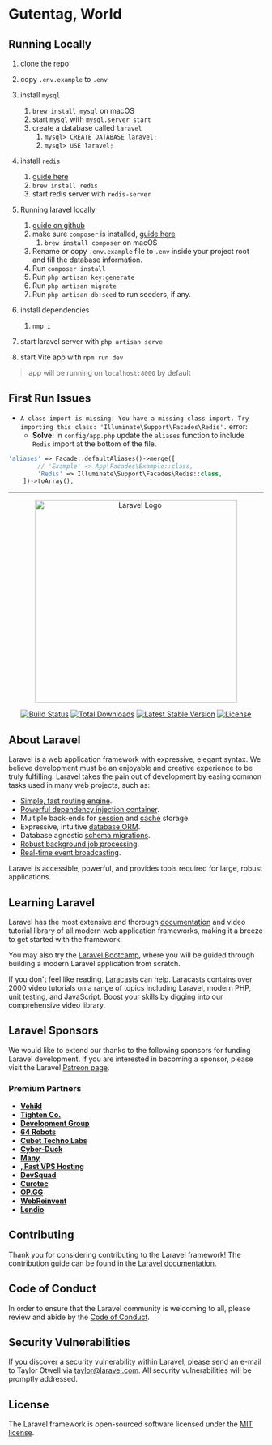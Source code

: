 # Gutentag, World

## Running Locally

1. clone the repo
2. copy `.env.example` to `.env`

3. install `mysql`

    1. `brew install mysql` on macOS
    2. start `mysql` with `mysql.server start`
    3. create a database called `laravel`
        1. `mysql> CREATE DATABASE laravel;`
        2. `mysql> USE laravel;`

4. install `redis`

    1. [guide here](https://redis.io/docs/latest/operate/oss_and_stack/install/install-redis/install-redis-on-mac-os/)
    2. `brew install redis`
    3. start redis server with `redis-server`

5. Running laravel locally
    1. [guide on github](https://gist.github.com/hootlex/da59b91c628a6688ceb1)
    2. make sure `composer` is installed, [guide here](https://formulae.brew.sh/formula/composer)
        1. `brew install composer` on macOS
    3. Rename or copy `.env.example` file to `.env` inside your project root and fill the database information.
    4. Run `composer install`
    5. Run `php artisan key:generate`
    6. Run `php artisan migrate`
    7. Run `php artisan db:seed` to run seeders, if any.
6. install dependencies
    1. `nmp i`
7. start laravel server with `php artisan serve`
8. start Vite app with `npm run dev`

> app will be running on `localhost:8000` by default

## First Run Issues

-   `A class import is missing: You have a missing class import. Try importing this class: 'Illuminate\Support\Facades\Redis'.` error:
    -   **Solve:** in `config/app.php` update the `aliases` function to include `Redis` import at the bottom of the file.

```php
'aliases' => Facade::defaultAliases()->merge([
        // 'Example' => App\Facades\Example::class,
        'Redis' => Illuminate\Support\Facades\Redis::class,
    ])->toArray(),
```

---

<p align="center"><a href="https://laravel.com" target="_blank"><img src="https://raw.githubusercontent.com/laravel/art/master/logo-lockup/5%20SVG/2%20CMYK/1%20Full%20Color/laravel-logolockup-cmyk-red.svg" width="400" alt="Laravel Logo"></a></p>

<p align="center">
<a href="https://github.com/laravel/framework/actions"><img src="https://github.com/laravel/framework/workflows/tests/badge.svg" alt="Build Status"></a>
<a href="https://packagist.org/packages/laravel/framework"><img src="https://img.shields.io/packagist/dt/laravel/framework" alt="Total Downloads"></a>
<a href="https://packagist.org/packages/laravel/framework"><img src="https://img.shields.io/packagist/v/laravel/framework" alt="Latest Stable Version"></a>
<a href="https://packagist.org/packages/laravel/framework"><img src="https://img.shields.io/packagist/l/laravel/framework" alt="License"></a>
</p>

## About Laravel

Laravel is a web application framework with expressive, elegant syntax. We believe development must be an enjoyable and creative experience to be truly fulfilling. Laravel takes the pain out of development by easing common tasks used in many web projects, such as:

-   [Simple, fast routing engine](https://laravel.com/docs/routing).
-   [Powerful dependency injection container](https://laravel.com/docs/container).
-   Multiple back-ends for [session](https://laravel.com/docs/session) and [cache](https://laravel.com/docs/cache) storage.
-   Expressive, intuitive [database ORM](https://laravel.com/docs/eloquent).
-   Database agnostic [schema migrations](https://laravel.com/docs/migrations).
-   [Robust background job processing](https://laravel.com/docs/queues).
-   [Real-time event broadcasting](https://laravel.com/docs/broadcasting).

Laravel is accessible, powerful, and provides tools required for large, robust applications.

## Learning Laravel

Laravel has the most extensive and thorough [documentation](https://laravel.com/docs) and video tutorial library of all modern web application frameworks, making it a breeze to get started with the framework.

You may also try the [Laravel Bootcamp](https://bootcamp.laravel.com), where you will be guided through building a modern Laravel application from scratch.

If you don't feel like reading, [Laracasts](https://laracasts.com) can help. Laracasts contains over 2000 video tutorials on a range of topics including Laravel, modern PHP, unit testing, and JavaScript. Boost your skills by digging into our comprehensive video library.

## Laravel Sponsors

We would like to extend our thanks to the following sponsors for funding Laravel development. If you are interested in becoming a sponsor, please visit the Laravel [Patreon page](https://patreon.com/taylorotwell).

### Premium Partners

-   **[Vehikl](https://vehikl.com/)**
-   **[Tighten Co.](https://tighten.co)**
-   **[ Development Group](https://kirschbaumdevelopment.com)**
-   **[64 Robots](https://64robots.com)**
-   **[Cubet Techno Labs](https://cubettech.com)**
-   **[Cyber-Duck](https://cyber-duck.co.uk)**
-   **[Many](https://www.many.co.uk)**
-   **[, Fast VPS Hosting](https://www.webdock.io/en)**
-   **[DevSquad](https://devsquad.com)**
-   **[Curotec](https://www.curotec.com/services/technologies/laravel/)**
-   **[OP.GG](https://op.gg)**
-   **[WebReinvent](https://webreinvent.com/?utm_source=laravel&utm_medium=github&utm_campaign=patreon-sponsors)**
-   **[Lendio](https://lendio.com)**

## Contributing

Thank you for considering contributing to the Laravel framework! The contribution guide can be found in the [Laravel documentation](https://laravel.com/docs/contributions).

## Code of Conduct

In order to ensure that the Laravel community is welcoming to all, please review and abide by the [Code of Conduct](https://laravel.com/docs/contributions#code-of-conduct).

## Security Vulnerabilities

If you discover a security vulnerability within Laravel, please send an e-mail to Taylor Otwell via [taylor@laravel.com](mailto:taylor@laravel.com). All security vulnerabilities will be promptly addressed.

## License

The Laravel framework is open-sourced software licensed under the [MIT license](https://opensource.org/licenses/MIT).
